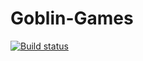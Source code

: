 # Goblin-Games

[![Build status](https://ci.appveyor.com/api/projects/status/9dx0c4xus2549c70?svg=true)](https://ci.appveyor.com/project/korobprog/goblin-games)

